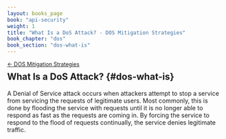 ```yaml
---
layout: books_page
book: "api-security"
weight: 1
title: "What Is a DoS Attack? - DOS Mitigation Strategies"
book_chapter: "dos"
book_section: "dos-what-is"
---
```


<div style="font-size: 0.9em; margin-bottom: -20px;"><a href="/books/{{page.book}}/{{page.book_chapter}}/">&larr; DOS Mitigation Strategies</a></div>

## What Is a DoS Attack? {#dos-what-is}
A Denial of Service attack occurs when attackers attempt to stop a service from servicing the requests of legitimate users. Most commonly, this is done by flooding the service with requests until it is no longer able to respond as fast as the requests are coming in. By forcing the service to respond to the flood of requests continually, the service denies legitimate traffic.
